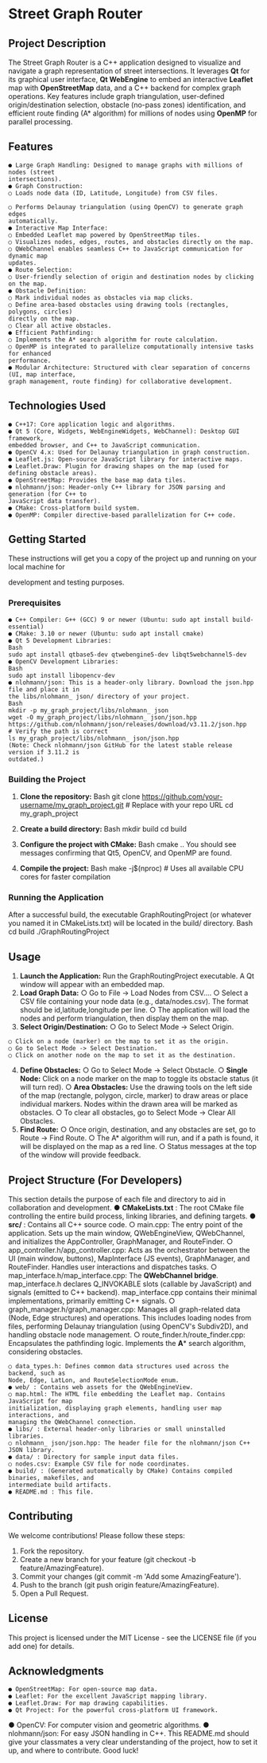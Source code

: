 # Street Graph Router

## Project Description

The Street Graph Router is a C++ application designed to visualize and navigate a graph
representation of street intersections. It leverages **Qt** for its graphical user interface, **Qt
WebEngine** to embed an interactive **Leaflet** map with **OpenStreetMap** data, and a C++
backend for complex graph operations. Key features include graph triangulation, user-defined
origin/destination selection, obstacle (no-pass zones) identification, and efficient route
finding (A* algorithm) for millions of nodes using **OpenMP** for parallel processing.

## Features

```
● Large Graph Handling: Designed to manage graphs with millions of nodes (street
intersections).
● Graph Construction:
○ Loads node data (ID, Latitude, Longitude) from CSV files.
```

```
○ Performs Delaunay triangulation (using OpenCV) to generate graph edges
automatically.
● Interactive Map Interface:
○ Embedded Leaflet map powered by OpenStreetMap tiles.
○ Visualizes nodes, edges, routes, and obstacles directly on the map.
○ QWebChannel enables seamless C++ to JavaScript communication for dynamic map
updates.
● Route Selection:
○ User-friendly selection of origin and destination nodes by clicking on the map.
● Obstacle Definition:
○ Mark individual nodes as obstacles via map clicks.
○ Define area-based obstacles using drawing tools (rectangles, polygons, circles)
directly on the map.
○ Clear all active obstacles.
● Efficient Pathfinding:
○ Implements the A* search algorithm for route calculation.
○ OpenMP is integrated to parallelize computationally intensive tasks for enhanced
performance.
● Modular Architecture: Structured with clear separation of concerns (UI, map interface,
graph management, route finding) for collaborative development.
```
## Technologies Used

```
● C++17: Core application logic and algorithms.
● Qt 5 (Core, Widgets, WebEngineWidgets, WebChannel): Desktop GUI framework,
embedded browser, and C++ to JavaScript communication.
● OpenCV 4.x: Used for Delaunay triangulation in graph construction.
● Leaflet.js: Open-source JavaScript library for interactive maps.
● Leaflet.Draw: Plugin for drawing shapes on the map (used for defining obstacle areas).
● OpenStreetMap: Provides the base map data tiles.
● nlohmann/json: Header-only C++ library for JSON parsing and generation (for C++ to
JavaScript data transfer).
● CMake: Cross-platform build system.
● OpenMP: Compiler directive-based parallelization for C++ code.
```
## Getting Started

These instructions will get you a copy of the project up and running on your local machine for


development and testing purposes.

### Prerequisites

```
● C++ Compiler: G++ (GCC) 9 or newer (Ubuntu: sudo apt install build-essential)
● CMake: 3.10 or newer (Ubuntu: sudo apt install cmake)
● Qt 5 Development Libraries:
Bash
sudo apt install qtbase5-dev qtwebengine5-dev libqt5webchannel5-dev
● OpenCV Development Libraries:
Bash
sudo apt install libopencv-dev
● nlohmann/json: This is a header-only library. Download the json.hpp file and place it in
the libs/nlohmann_ json/ directory of your project.
Bash
mkdir -p my_graph_project/libs/nlohmann_ json
wget -O my_graph_project/libs/nlohmann_ json/json.hpp
https://github.com/nlohmann/json/releases/download/v3.11.2/json.hpp
# Verify the path is correct
ls my_graph_project/libs/nlohmann_ json/json.hpp
(Note: Check nlohmann/json GitHub for the latest stable release version if 3.11.2 is
outdated.)
```
### Building the Project

1. **Clone the repository:**
    Bash
    git clone https://github.com/your-username/my_graph_project.git # Replace with your repo
    URL
    cd my_graph_project
2. **Create a build directory:**
    Bash
    mkdir build
    cd build


3. **Configure the project with CMake:**
    Bash
    cmake ..
    You should see messages confirming that Qt5, OpenCV, and OpenMP are found.
4. **Compile the project:**
    Bash
    make -j$(nproc) # Uses all available CPU cores for faster compilation

### Running the Application

After a successful build, the executable GraphRoutingProject (or whatever you named it in
CMakeLists.txt) will be located in the build/ directory.
Bash
cd build
./GraphRoutingProject

## Usage

1. **Launch the Application:** Run the GraphRoutingProject executable. A Qt window will
    appear with an embedded map.
2. **Load Graph Data:**
    ○ Go to File -> Load Nodes from CSV....
    ○ Select a CSV file containing your node data (e.g., data/nodes.csv). The format should
       be id,latitude,longitude per line.
    ○ The application will load the nodes and perform triangulation, then display them on
       the map.
3. **Select Origin/Destination:**
    ○ Go to Select Mode -> Select Origin.


```
○ Click on a node (marker) on the map to set it as the origin.
○ Go to Select Mode -> Select Destination.
○ Click on another node on the map to set it as the destination.
```
4. **Define Obstacles:**
    ○ Go to Select Mode -> Select Obstacle.
    ○ **Single Node:** Click on a node marker on the map to toggle its obstacle status (it will
       turn red).
    ○ **Area Obstacles:** Use the drawing tools on the left side of the map (rectangle,
       polygon, circle, marker) to draw areas or place individual markers. Nodes within the
       drawn area will be marked as obstacles.
    ○ To clear all obstacles, go to Select Mode -> Clear All Obstacles.
5. **Find Route:**
    ○ Once origin, destination, and any obstacles are set, go to Route -> Find Route.
    ○ The A* algorithm will run, and if a path is found, it will be displayed on the map as a
       red line.
    ○ Status messages at the top of the window will provide feedback.

## Project Structure (For Developers)

This section details the purpose of each file and directory to aid in collaboration and
development.
● **CMakeLists.txt** : The root CMake file controlling the entire build process, linking libraries,
and defining targets.
● **src/** : Contains all C++ source code.
○ main.cpp: The entry point of the application. Sets up the main window,
QWebEngineView, QWebChannel, and initializes the AppController, GraphManager,
and RouteFinder.
○ app_controller.h/app_controller.cpp: Acts as the orchestrator between the UI (main
window, buttons), MapInterface (JS events), GraphManager, and RouteFinder.
Handles user interactions and dispatches tasks.
○ map_interface.h/map_interface.cpp: The **QWebChannel bridge**. map_interface.h
declares Q_INVOKABLE slots (callable by JavaScript) and signals (emitted to C++
backend). map_interface.cpp contains their minimal implementations, primarily
emitting C++ signals.
○ graph_manager.h/graph_manager.cpp: Manages all graph-related data (Node, Edge
structures) and operations. This includes loading nodes from files, performing
Delaunay triangulation (using OpenCV's Subdiv2D), and handling obstacle node
management.
○ route_finder.h/route_finder.cpp: Encapsulates the pathfinding logic. Implements the
**A*** search algorithm, considering obstacles.


```
○ data_types.h: Defines common data structures used across the backend, such as
Node, Edge, LatLon, and RouteSelectionMode enum.
● web/ : Contains web assets for the QWebEngineView.
○ map.html: The HTML file embedding the Leaflet map. Contains JavaScript for map
initialization, displaying graph elements, handling user map interactions, and
managing the QWebChannel connection.
● libs/ : External header-only libraries or small uninstalled libraries.
○ nlohmann_ json/json.hpp: The header file for the nlohmann/json C++ JSON library.
● data/ : Directory for sample input data files.
○ nodes.csv: Example CSV file for node coordinates.
● build/ : (Generated automatically by CMake) Contains compiled binaries, makefiles, and
intermediate build artifacts.
● README.md : This file.
```
## Contributing

We welcome contributions! Please follow these steps:

1. Fork the repository.
2. Create a new branch for your feature (git checkout -b feature/AmazingFeature).
3. Commit your changes (git commit -m 'Add some AmazingFeature').
4. Push to the branch (git push origin feature/AmazingFeature).
5. Open a Pull Request.

## License

This project is licensed under the MIT License - see the LICENSE file (if you add one) for
details.

## Acknowledgments

```
● OpenStreetMap: For open-source map data.
● Leaflet: For the excellent JavaScript mapping library.
● Leaflet.Draw: For map drawing capabilities.
● Qt Project: For the powerful cross-platform UI framework.
```

● OpenCV: For computer vision and geometric algorithms.
● nlohmann/json: For easy JSON handling in C++.
This README.md should give your classmates a very clear understanding of the project, how
to set it up, and where to contribute. Good luck!


